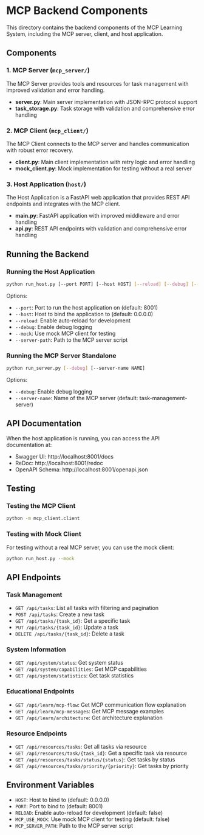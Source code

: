 # MCP Backend Components

This directory contains the backend components of the MCP Learning System, including the MCP server, client, and host application.

## Components

### 1. MCP Server (`mcp_server/`)

The MCP Server provides tools and resources for task management with improved validation and error handling.

- **server.py**: Main server implementation with JSON-RPC protocol support
- **task_storage.py**: Task storage with validation and comprehensive error handling

### 2. MCP Client (`mcp_client/`)

The MCP Client connects to the MCP server and handles communication with robust error recovery.

- **client.py**: Main client implementation with retry logic and error handling
- **mock_client.py**: Mock implementation for testing without a real server

### 3. Host Application (`host/`)

The Host Application is a FastAPI web application that provides REST API endpoints and integrates with the MCP client.

- **main.py**: FastAPI application with improved middleware and error handling
- **api.py**: REST API endpoints with validation and comprehensive error handling

## Running the Backend

### Running the Host Application

```bash
python run_host.py [--port PORT] [--host HOST] [--reload] [--debug] [--mock] [--server-path PATH]
```

Options:
- `--port`: Port to run the host application on (default: 8001)
- `--host`: Host to bind the application to (default: 0.0.0.0)
- `--reload`: Enable auto-reload for development
- `--debug`: Enable debug logging
- `--mock`: Use mock MCP client for testing
- `--server-path`: Path to the MCP server script

### Running the MCP Server Standalone

```bash
python run_server.py [--debug] [--server-name NAME]
```

Options:
- `--debug`: Enable debug logging
- `--server-name`: Name of the MCP server (default: task-management-server)

## API Documentation

When the host application is running, you can access the API documentation at:

- Swagger UI: http://localhost:8001/docs
- ReDoc: http://localhost:8001/redoc
- OpenAPI Schema: http://localhost:8001/openapi.json

## Testing

### Testing the MCP Client

```bash
python -m mcp_client.client
```

### Testing with Mock Client

For testing without a real MCP server, you can use the mock client:

```bash
python run_host.py --mock
```

## API Endpoints

### Task Management

- `GET /api/tasks`: List all tasks with filtering and pagination
- `POST /api/tasks`: Create a new task
- `GET /api/tasks/{task_id}`: Get a specific task
- `PUT /api/tasks/{task_id}`: Update a task
- `DELETE /api/tasks/{task_id}`: Delete a task

### System Information

- `GET /api/system/status`: Get system status
- `GET /api/system/capabilities`: Get MCP capabilities
- `GET /api/system/statistics`: Get task statistics

### Educational Endpoints

- `GET /api/learn/mcp-flow`: Get MCP communication flow explanation
- `GET /api/learn/mcp-messages`: Get MCP message examples
- `GET /api/learn/architecture`: Get architecture explanation

### Resource Endpoints

- `GET /api/resources/tasks`: Get all tasks via resource
- `GET /api/resources/task/{task_id}`: Get a specific task via resource
- `GET /api/resources/tasks/status/{status}`: Get tasks by status
- `GET /api/resources/tasks/priority/{priority}`: Get tasks by priority

## Environment Variables

- `HOST`: Host to bind to (default: 0.0.0.0)
- `PORT`: Port to bind to (default: 8001)
- `RELOAD`: Enable auto-reload for development (default: false)
- `MCP_USE_MOCK`: Use mock MCP client for testing (default: false)
- `MCP_SERVER_PATH`: Path to the MCP server script
